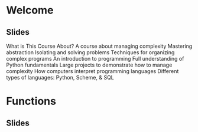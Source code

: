 # Welcome

## Slides

What is This Course About? 
	A course about managing complexity 
	Mastering abstraction 
	Isolating and solving problems 
	Techniques for organizing complex programs 
An introduction to programming 
	Full understanding of Python fundamentals 
	Large projects to demonstrate
	how to manage complexity How computers interpret programming languages 
Different types of languages: Python, Scheme, & SQL
# Functions

## Slides
